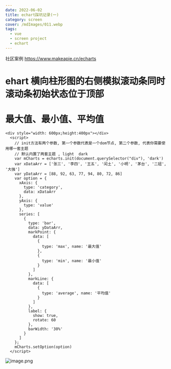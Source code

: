 ```yaml
---
date: 2022-06-02
title: echart踩坑记录(一)
category: screen
cover: /mdImages/011.webp
tags:
  - vue
  - screen project
  - echart
---
```


社区案例 https://www.makeapie.cn/echarts

# ehart 横向柱形图的右侧模拟滚动条同时滚动条初始状态位于顶部

# 最大值、最小值、平均值

```
<div style="width: 600px;height:400px"></div>
  <script>
    // init方法有两个参数, 第一个参数代表是一个dom节点, 第二个参数, 代表你需要使用哪一套主题
    // 默认内置了两套主题 , light  dark
    var mCharts = echarts.init(document.querySelector("div"), 'dark')
    var xDataArr = ['张三', '李四', '王五', '闰土', '小明', '茅台', '二妞', '大强']
    var yDataArr = [88, 92, 63, 77, 94, 80, 72, 86]
    var option = {
      xAxis: {
        type: 'category',
        data: xDataArr
      },
      yAxis: {
        type: 'value'
      },
      series: [
        {
          type: 'bar',
          data: yDataArr,
          markPoint: {
            data: [
              {
                type: 'max', name: '最大值'
              },
              {
                type: 'min', name: '最小值'
              }
            ]
          },
          markLine: {
            data: [
              {
                type: 'average', name: '平均值'
              }
            ]
          },
          label: {
            show: true,
            rotate: 60
          },
          barWidth: '30%'
        }
      ]
    };
    mCharts.setOption(option)
  </script>
```
![image.png](https://p1-juejin.byteimg.com/tos-cn-i-k3u1fbpfcp/0888a893799341d48d25fa6d97594aee~tplv-k3u1fbpfcp-watermark.image?)

